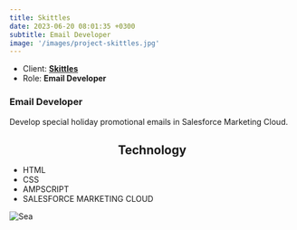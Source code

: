 ```yaml
---
title: Skittles
date: 2023-06-20 08:01:35 +0300
subtitle: Email Developer
image: '/images/project-skittles.jpg'
---
```


<ul class="list-inline item-details">
    <li>Client:
        <strong><a href="https://www.skittles.com/">Skittles</a>
        </strong>
    </li>
    <li>Role:
        <strong>Email Developer</strong>
    </li>
</ul>

<h3>Email Developer</h3>
Develop special holiday promotional emails in Salesforce Marketing Cloud.

<h2 style="text-align: center; margin-bottom: 10px;">Technology</h2>
<ul class="list-inline item-details">
    <li>HTML</li>
    <li>CSS</li>
    <li>AMPSCRIPT</li>
    <li>SALESFORCE MARKETING CLOUD</li>
</ul>

![Sea]({{site.baseurl}}/images/project-skittles-1.jpg)